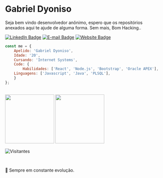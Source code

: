 # Gabriel Dyoniso

Seja bem vindo desenvolvedor anônimo, espero que os repositórios anexados aqui te ajude de alguma forma.
Sem mais, Bom Hacking..

[![LinkedIn Badge](https://img.shields.io/badge/-LinkedIn-blue?style=flat-square&logo=Linkedin&logoColor=white&link=https://www.linkedin.com/in/gabriel-dyoniso)](https://www.linkedin.com/in/gabriel-dyoniso)
[![E-mail Badge](https://img.shields.io/badge/-E--mail-c14438?style=flat-square&logo=Gmail&logoColor=white&link=mailto:contato.dyoniso@gmail.com)](mailto:contato.dyoniso@gmail.com)
[![Website Badge](https://img.shields.io/badge/-Website-4285F4?style=flat-square&logo=Google%20Chrome&logoColor=white&link=https://www.matheus.app)](https://dyoniso.github.io)

```js
const me = {
    Apelido: 'Gabriel Dyoniso',
    Idade: '20',
    Cursando: 'Internet Systems',
    Code: {
    	Habilidades: ['React', 'Node.js', 'Bootstrap', 'Oracle APEX'],
	Linguagens: ['Javascript', 'Java', 'PLSQL'],
    }
};
```

<br/>

<div>
	<img height="160em" src="https://github-readme-stats.vercel.app/api?username=Dyoniso&show_icons=true&theme=radical&hide=issues"/>
	<img height="160em" src="https://github-readme-stats.vercel.app/api/top-langs/?username=Dyoniso&layout=compact&theme=radical"/>
</div>

<p align="left"> <img src="https://komarev.com/ghpvc/?username=Dyoniso&color=yellow" alt="Visitantes" /> </p>
<br/>

🎯 Sempre em constante evolução.
